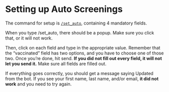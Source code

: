 # Setting up Auto Screenings

The command for setup is [`/set_auto`](/commands/set-auto), containing 4 mandatory fields.

When you type /set_auto, there should be a popup. Make sure you click that, or it will not work.

Then, click on each field and type in the appropriate value. Remember that the “vaccinated” field has two options, and
you have to choose one of those two. Once you’re done, hit send. **If you did not fill out every field, it will not
let you send it.** Make sure all fields are filled out.

If everything goes correctly, you should get a message saying Updated from the bot. If you see your first name, last
name, and/or email, **it did not work** and you need to try again.
